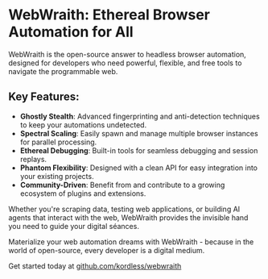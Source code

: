 # WebWraith: Ethereal Browser Automation for All

WebWraith is the open-source answer to headless browser automation, designed for developers who need powerful, flexible, and free tools to navigate the programmable web.

## Key Features:
- **Ghostly Stealth**: Advanced fingerprinting and anti-detection techniques to keep your automations undetected.
- **Spectral Scaling**: Easily spawn and manage multiple browser instances for parallel processing.
- **Ethereal Debugging**: Built-in tools for seamless debugging and session replays.
- **Phantom Flexibility**: Designed with a clean API for easy integration into your existing projects.
- **Community-Driven**: Benefit from and contribute to a growing ecosystem of plugins and extensions.

Whether you're scraping data, testing web applications, or building AI agents that interact with the web, WebWraith provides the invisible hand you need to guide your digital séances.

Materialize your web automation dreams with WebWraith - because in the world of open-source, every developer is a digital medium.

Get started today at [github.com/kordless/webwraith](https://github.com/kordless/webwraith)
